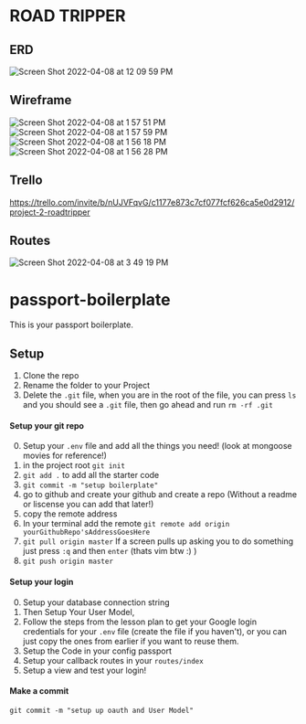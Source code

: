 # ROAD TRIPPER

## ERD
![Screen Shot 2022-04-08 at 12 09 59 PM](https://user-images.githubusercontent.com/42722554/162508848-5bfa73eb-7e2d-4493-a3f5-b2d4fbf5775a.png)

## Wireframe 

![Screen Shot 2022-04-08 at 1 57 51 PM](https://user-images.githubusercontent.com/42722554/162529062-8ad66339-25d5-4bdb-a6c0-1b3013d11382.png)
![Screen Shot 2022-04-08 at 1 57 59 PM](https://user-images.githubusercontent.com/42722554/162529055-f75e3b59-fd05-44e1-bfbb-07f69f8d8d6c.png)
![Screen Shot 2022-04-08 at 1 56 18 PM](https://user-images.githubusercontent.com/42722554/162528923-22cbca08-3d04-4414-8c84-d443ab73f42f.png)
![Screen Shot 2022-04-08 at 1 56 28 PM](https://user-images.githubusercontent.com/42722554/162528928-44ef4812-44fd-444d-90dc-be1952f01f44.png)

## Trello
https://trello.com/invite/b/nUJVFqvG/c1177e873c7cf077fcf626ca5e0d2912/project-2-roadtripper

## Routes
![Screen Shot 2022-04-08 at 3 49 19 PM](https://user-images.githubusercontent.com/42722554/162543751-062f8a8f-4d23-4374-810a-d4b6f52a7a79.png)


# passport-boilerplate


This is your passport boilerplate.

## Setup 

1. Clone the repo
2. Rename the folder to your Project
3. Delete the `.git` file, when you are in the root of the file, you can press `ls` and you should see a `.git` file, then go ahead and run `rm -rf .git`


#### Setup your git repo
0. Setup your `.env` file and add all the things you need! (look at mongoose movies for reference!)
1. in the project root `git init`
2. `git add .` to add all the starter code
3. `git commit -m "setup boilerplate"` 
4. go to github and create your github and create a repo (Without a readme or liscense you can add that later!)
5. copy the remote address
6. In your terminal add the remote `git remote add origin yourGithubRepo'sAddressGoesHere`
7. `git pull origin master` If a screen pulls up asking you to do something just press `:q` and then `enter` (thats vim btw :) )
8. `git push origin master`

#### Setup your login

0. Setup your database connection string
1. Then Setup Your User Model, 
2. Follow the steps from the lesson plan to get your Google login credentials for your `.env` file (create the file if you haven't), or you can just copy the ones from earlier if you want to reuse them.
3. Setup the Code in your config passport 
4. Setup your callback routes in your `routes/index`
5. Setup a view and test your login!

#### Make a commit 

```git commit -m "setup up oauth and User Model"```
